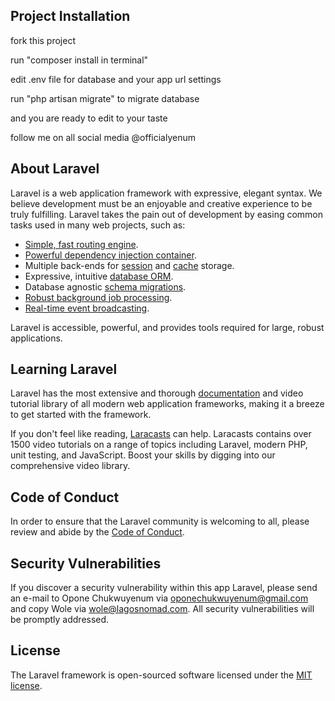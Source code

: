 
## Project Installation

fork this project

run "composer install in terminal"

edit .env file for database and your app url settings

run "php artisan migrate" to migrate database

and you are ready to edit to your taste

follow me on all social media
@officialyenum 

## About Laravel

Laravel is a web application framework with expressive, elegant syntax. We believe development must be an enjoyable and creative experience to be truly fulfilling. Laravel takes the pain out of development by easing common tasks used in many web projects, such as:

- [Simple, fast routing engine](https://laravel.com/docs/routing).
- [Powerful dependency injection container](https://laravel.com/docs/container).
- Multiple back-ends for [session](https://laravel.com/docs/session) and [cache](https://laravel.com/docs/cache) storage.
- Expressive, intuitive [database ORM](https://laravel.com/docs/eloquent).
- Database agnostic [schema migrations](https://laravel.com/docs/migrations).
- [Robust background job processing](https://laravel.com/docs/queues).
- [Real-time event broadcasting](https://laravel.com/docs/broadcasting).

Laravel is accessible, powerful, and provides tools required for large, robust applications.

## Learning Laravel

Laravel has the most extensive and thorough [documentation](https://laravel.com/docs) and video tutorial library of all modern web application frameworks, making it a breeze to get started with the framework.

If you don't feel like reading, [Laracasts](https://laracasts.com) can help. Laracasts contains over 1500 video tutorials on a range of topics including Laravel, modern PHP, unit testing, and JavaScript. Boost your skills by digging into our comprehensive video library.


## Code of Conduct

In order to ensure that the Laravel community is welcoming to all, please review and abide by the [Code of Conduct](https://laravel.com/docs/contributions#code-of-conduct).

## Security Vulnerabilities

If you discover a security vulnerability within this app Laravel, please send an e-mail to Opone Chukwuyenum via [oponechukwuyenum@gmail.com](mailto:oponechukwuyenum.com) and copy Wole via [wole@lagosnomad.com](mailto:wole@lagosnomad.com). All security vulnerabilities will be promptly addressed.

## License

The Laravel framework is open-sourced software licensed under the [MIT license](https://opensource.org/licenses/MIT).
